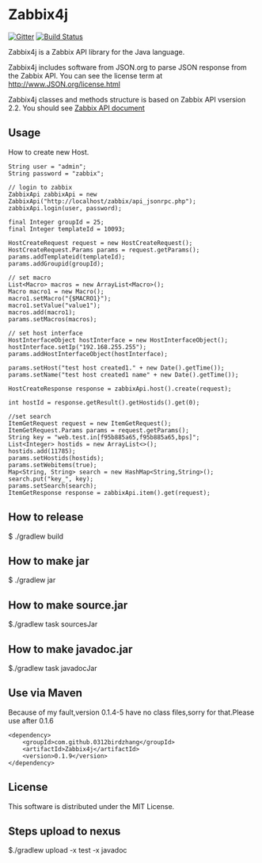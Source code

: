 # Zabbix4j

[![Gitter](https://badges.gitter.im/0312birdzhang/Zabbix4j.svg)](https://gitter.im/0312birdzhang/Zabbix4j?utm_source=badge&utm_medium=badge&utm_campaign=pr-badge)
[![Build Status](https://travis-ci.org/0312birdzhang/Zabbix4j.svg?branch=master)](https://travis-ci.org/0312birdzhang/Zabbix4j)

Zabbix4j is a Zabbix API library for the Java language.

Zabbix4j includes software from JSON.org to parse JSON response from the Zabbix API.
You can see the license term at http://www.JSON.org/license.html

Zabbix4j classes and methods structure is based on Zabbix API vsersion 2.2.
You should see [Zabbix API document](https://www.zabbix.com/documentation/2.2/manual/api)

## Usage

How to create new Host.

```
String user = "admin";
String password = "zabbix";

// login to zabbix
ZabbixApi zabbixApi = new ZabbixApi("http://localhost/zabbix/api_jsonrpc.php");
zabbixApi.login(user, password);

final Integer groupId = 25;
final Integer templateId = 10093;

HostCreateRequest request = new HostCreateRequest();
HostCreateRequest.Params params = request.getParams();
params.addTemplateid(templateId);
params.addGroupid(groupId);

// set macro
List<Macro> macros = new ArrayList<Macro>();
Macro macro1 = new Macro();
macro1.setMacro("{$MACRO1}");
macro1.setValue("value1");
macros.add(macro1);
params.setMacros(macros);

// set host interface
HostInterfaceObject hostInterface = new HostInterfaceObject();
hostInterface.setIp("192.168.255.255");
params.addHostInterfaceObject(hostInterface);

params.setHost("test host created1." + new Date().getTime());
params.setName("test host created1 name" + new Date().getTime());

HostCreateResponse response = zabbixApi.host().create(request);

int hostId = response.getResult().getHostids().get(0);

//set search
ItemGetRequest request = new ItemGetRequest();
ItemGetRequest.Params params = request.getParams();
String key = "web.test.in[f95b885a65,f95b885a65,bps]";
List<Integer> hostids = new ArrayList<>();
hostids.add(11785);
params.setHostids(hostids);
params.setWebitems(true);
Map<String, String> search = new HashMap<String,String>();
search.put("key_", key);
params.setSearch(search);
ItemGetResponse response = zabbixApi.item().get(request);

```


## How to release

$ ./gradlew build

## How to make jar

$ ./gradlew jar

## How to make source.jar

$./gradlew task sourcesJar

## How to make javadoc.jar

$./gradlew task javadocJar


## Use via Maven

Because of my fault,version 0.1.4-5 have no class files,sorry for that.Please use after 0.1.6

```
<dependency>
    <groupId>com.github.0312birdzhang</groupId>
    <artifactId>Zabbix4j</artifactId>
    <version>0.1.9</version>
</dependency>
```


## License

This software is distributed under the MIT License.

## Steps upload to nexus

$./gradlew upload -x test -x javadoc
